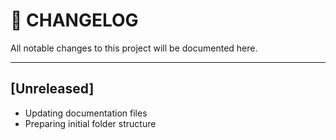 # 📜 CHANGELOG

All notable changes to this project will be documented here.

---

## [Unreleased]
- Updating documentation files
- Preparing initial folder structure
